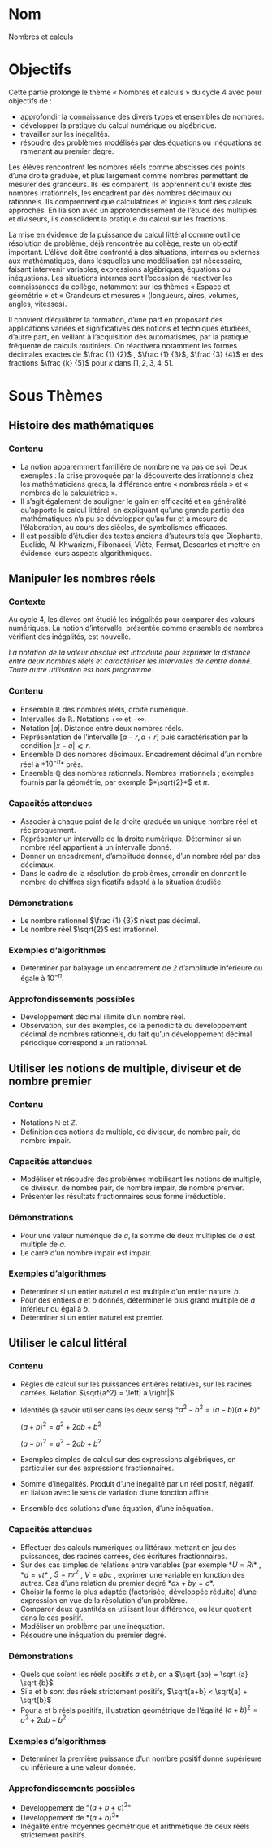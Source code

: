 # Nom

Nombres et calculs

# Objectifs

Cette partie prolonge le thème « Nombres et calculs » du cycle 4 avec pour objectifs de :

- approfondir la connaissance des divers types et ensembles de nombres.
- développer la pratique du calcul numérique ou algébrique.
- travailler sur les inégalités.
- résoudre des problèmes modélisés par des équations ou inéquations se ramenant au premier degré.

Les élèves rencontrent les nombres réels comme abscisses des points d’une droite graduée, et plus largement comme nombres permettant de mesurer des grandeurs. Ils les comparent, ils apprennent qu’il existe des nombres irrationnels, les encadrent par des nombres décimaux ou rationnels. Ils comprennent que calculatrices et logiciels font des calculs approchés. En liaison avec un approfondissement de l’étude des multiples et diviseurs, ils consolident la pratique du calcul sur les fractions. 

La mise en évidence de la puissance du calcul littéral comme outil de résolution de problème, déjà rencontrée au collège, reste un objectif important. L’élève doit être confronté à des situations, internes ou externes aux mathématiques, dans lesquelles une modélisation est nécessaire, faisant intervenir variables, expressions algébriques, équations ou inéquations. Les situations internes sont l’occasion de réactiver les connaissances du collège, notamment sur les thèmes « Espace et géométrie » et « Grandeurs et mesures » (longueurs, aires, volumes, angles, vitesses). 

Il convient d’équilibrer la formation, d’une part en proposant des applications variées et significatives des notions et techniques étudiées, d’autre part, en veillant à l’acquisition des automatismes, par la pratique fréquente de calculs routiniers. On réactivera notamment les formes décimales exactes de $\frac {1} {2}$ , $\frac {1} {3}$, $\frac {3} {4}$ er des fractions $\frac {k} {5}$ pour $k$ dans $[1, 2, 3, 4, 5]$.

# Sous Thèmes

## Histoire des mathématiques

### Contenu

- La notion apparemment familière de nombre ne va pas de soi. Deux exemples : la crise provoquée par la découverte des irrationnels chez les mathématiciens grecs, la différence entre « nombres réels » et « nombres de la calculatrice ».
- Il s’agit également de souligner le gain en efficacité et en généralité qu’apporte le calcul littéral, en expliquant qu’une grande partie des mathématiques n’a pu se développer qu’au fur et à mesure de l’élaboration, au cours des siècles, de symbolismes efficaces.
- Il est possible d’étudier des textes anciens d’auteurs tels que Diophante, Euclide, Al-Khwarizmi, Fibonacci, Viète, Fermat, Descartes et mettre en évidence leurs aspects algorithmiques.

## Manipuler les nombres réels

### Contexte

Au cycle 4, les élèves ont étudié les inégalités pour comparer des valeurs numériques. La notion d’intervalle, présentée comme ensemble de nombres vérifiant des inégalités, est nouvelle. 

*La notation de la valeur absolue est introduite pour exprimer la distance entre deux nombres réels et caractériser les intervalles de centre donné. Toute autre utilisation est hors programme.*

### Contenu

- Ensemble ℝ des nombres réels, droite numérique.
- Intervalles de ℝ. Notations $+\infty$ et $-\infty$.
- Notation |*a*|. Distance entre deux nombres réels.
- Représentation de l’intervalle $[a - r , a + r]$ puis caractérisation par la condition $|x - a| ⩽ r$.
- Ensemble 𝔻 des nombres décimaux. Encadrement décimal d’un nombre réel à $*10^{-n}$* près.
- Ensemble ℚ des nombres rationnels. Nombres irrationnels ; exemples fournis par la géométrie, par exemple $*\sqrt{2}*$ et $π$.

### Capacités attendues

- Associer à chaque point de la droite graduée un unique nombre réel et réciproquement.
- Représenter un intervalle de la droite numérique. Déterminer si un nombre réel appartient à un intervalle donné.
- Donner un encadrement, d’amplitude donnée, d’un nombre réel par des décimaux.
- Dans le cadre de la résolution de problèmes, arrondir en donnant le nombre de chiffres significatifs adapté à la situation étudiée.

### Démonstrations

- Le nombre rationnel $\frac {1} {3}$ n’est pas décimal.
- Le nombre réel $\sqrt{2}$ est irrationnel.

### Exemples d’algorithmes

- Déterminer par balayage un encadrement de *2* d’amplitude inférieure ou égale à $10^{-n}$.

### Approfondissements possibles

- Développement décimal illimité d’un nombre réel.
- Observation, sur des exemples, de la périodicité du développement décimal de nombres rationnels, du fait qu’un développement décimal périodique correspond à un rationnel.

## Utiliser les notions de multiple, diviseur et de nombre premier

### Contenu

- Notations ℕ et ℤ.
- Définition des notions de multiple, de diviseur, de nombre pair, de nombre impair.

### Capacités attendues

- Modéliser et résoudre des problèmes mobilisant les notions de multiple, de diviseur, de nombre pair, de nombre impair, de nombre premier.
- Présenter les résultats fractionnaires sous forme irréductible.

### Démonstrations

- Pour une valeur numérique de *a*, la somme de deux multiples de *a* est multiple de *a*.
- Le carré d’un nombre impair est impair.

### Exemples d’algorithmes

- Déterminer si un entier naturel *a* est multiple d’un entier naturel *b*.
- Pour des entiers *a* et *b* donnés, déterminer le plus grand multiple de *a* inférieur ou égal à *b*.
- Déterminer si un entier naturel est premier.

## Utiliser le calcul littéral

### Contenu

- Règles de calcul sur les puissances entières relatives, sur les racines carrées. Relation $\sqrt{a^2} = \left| a \right|$
- Identités (à savoir utiliser dans les deux sens)
    $*a^2 - b^2 = (a-b)(a+b)*$
    
    $(a+b)^2 = a^2 + 2ab + b^2$
    
    $(a-b)^2 = a^2-2ab+b^2$
    
- Exemples simples de calcul sur des expressions algébriques, en particulier sur des expressions fractionnaires.
- Somme d’inégalités. Produit d’une inégalité par un réel positif, négatif, en liaison avec le sens de variation d’une fonction affine.
- Ensemble des solutions d’une équation, d’une inéquation.

### Capacités attendues

- Effectuer des calculs numériques ou littéraux mettant en jeu des puissances, des racines carrées, des écritures fractionnaires.
- Sur des cas simples de relations entre variables (par exemple $*U = RI$* , $*d = vt$* ,  $S = πr^2$ , $V = abc$ , exprimer une variable en fonction des autres. Cas d’une relation du premier degré $*ax + by = c*$.
- Choisir la forme la plus adaptée (factorisée, développée réduite) d’une expression en vue de la résolution d’un problème.
- Comparer deux quantités en utilisant leur différence, ou leur quotient dans le cas positif.
- Modéliser un problème par une inéquation.
- Résoudre une inéquation du premier degré.

### Démonstrations

- Quels que soient les réels positifs *a* et *b*, on a $\sqrt {ab} = \sqrt {a} \sqrt {b}$
- Si a et b sont des réels strictement positifs, $\sqrt{a+b} < \sqrt{a} + \sqrt{b}$
- Pour a et b réels positifs, illustration géométrique de l’égalité $(a+b)^2=a^2+2ab+b^2$

### Exemples d’algorithmes

- Déterminer la première puissance d’un nombre positif donné supérieure ou inférieure à une valeur donnée.

### Approfondissements possibles

- Développement de $*(a + b + c)^2*$
- Développement de $*(a + b)^3*$
- Inégalité entre moyennes géométrique et arithmétique de deux réels strictement positifs.